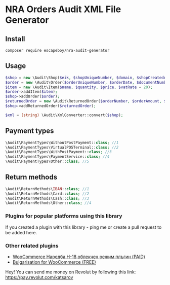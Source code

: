 # NRA Orders Audit XML File Generator

## Install
`composer require escapeboy/nra-audit-generator`

## Usage
```php
$shop = new \Audit\Shop($eik, $shopUniqueNumber, $domain, $shopCreatedAt, $isMarketplace, $yearOfOdit, $monthOfOdit);
$order = new \Audit\Order($orderUniqueNumber, $orderDate, $documentNumber, $documentDate, $totalDiscount, $paymentType, $items, $virtualPosNumber, $transactionNumber, $paymentProcessrIdentifier);
$item = new \Audit\Item($name, $quantity, $price, $vatRate = 20);
$order->addItem($item);
$shop->addOrder($order);
$returnedOrder = new \Audit\ReturnedOrder($orderNumber, $orderAmount, $orderDate, $returnMethod);
$shop->addReturnedOrder($returnedOrder);

$xml = (string) \Audit\XmlConverter::convert($shop);
```
## Payment types
```php
\Audit\PaymentTypes\WithoutPostPayment::class; //1
\Audit\PaymentTypes\VirtualPOSTerminal::class; //2
\Audit\PaymentTypes\WithPostPayment::class; //3
\Audit\PaymentTypes\PaymentService::class; //4
\Audit\PaymentTypes\Other::class; //5
```

## Return methods
```php
\Audit\ReturnMethods\IBAN::class; //1
\Audit\ReturnMethods\Card::class; //2
\Audit\ReturnMethods\Cash::class; //3
\Audit\ReturnMethods\Other::class; //4
```
### Plugins for popular platforms using this library
If you created a plugin with this library - ping me or create a pull request to be added here.

### Other related plugins
  * [WooCommerce Наредба Н-18 облекчен режим плъгин (PAID)](https://mreja.net/produkt/woocommerce-наредба-н-18-облекчен-режим-плъгин/)
  * [Bulgarisation for WooCommerce (FREE)](https://bg.wordpress.org/plugins/bulgarisation-for-woocommerce/)

Hey! You can send me money on Revolut by following this link:
https://pay.revolut.com/katsarov
